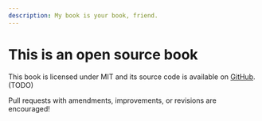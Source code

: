 ```yaml
---
description: My book is your book, friend.
---
```


# This is an open source book

This book is licensed under MIT and its source code is available on [GitHub](https://github.com/mikaelvesavuori/minibook-better-apis). (TODO)

Pull requests with amendments, improvements, or revisions are encouraged!

